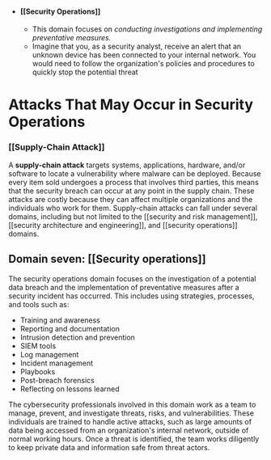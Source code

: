 - #### [[Security Operations]]
	- This domain focuses on *conducting investigations and implementing preventative measures.* 
	- Imagine that you, as a security analyst, receive an alert that an unknown device has been connected to your internal network. You would need to follow the organization's policies and procedures to quickly stop the potential threat

# Attacks That May Occur in Security Operations
### **[[Supply-Chain Attack]]**

A **supply-chain attack** targets systems, applications, hardware, and/or software to locate a vulnerability where malware can be deployed. Because every item sold undergoes a process that involves third parties, this means that the security breach can occur at any point in the supply chain. These attacks are costly because they can affect multiple organizations and the individuals who work for them. Supply-chain attacks can fall under several domains, including but not limited to the [[security and risk management]], [[security architecture and engineering]], and [[security operations]] domains.

## Domain seven: [[Security operations]] 

The security operations domain focuses on the investigation of a potential data breach and the implementation of preventative measures after a security incident has occurred. This includes using strategies, processes, and tools such as:

- Training and awareness
- Reporting and documentation
- Intrusion detection and prevention
- SIEM tools   
- Log management
- Incident management
- Playbooks
- Post-breach forensics
- Reflecting on lessons learned

The cybersecurity professionals involved in this domain work as a team to manage, prevent, and investigate threats, risks, and vulnerabilities. These individuals are trained to handle active attacks, such as large amounts of data being accessed from an organization's internal network, outside of normal working hours. Once a threat is identified, the team works diligently to keep private data and information safe from threat actors.  